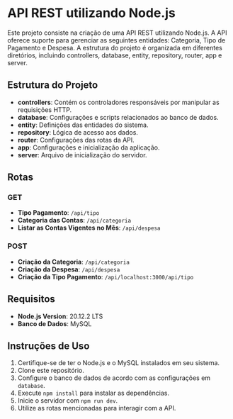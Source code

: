 # API REST utilizando Node.js

Este projeto consiste na criação de uma API REST utilizando Node.js. A API oferece suporte para gerenciar as seguintes entidades: Categoria, Tipo de Pagamento e Despesa. A estrutura do projeto é organizada em diferentes diretórios, incluindo controllers, database, entity, repository, router, app e server.

## Estrutura do Projeto

- **controllers**: Contém os controladores responsáveis por manipular as requisições HTTP.
- **database**: Configurações e scripts relacionados ao banco de dados.
- **entity**: Definições das entidades do sistema.
- **repository**: Lógica de acesso aos dados.
- **router**: Configurações das rotas da API.
- **app**: Configurações e inicialização da aplicação.
- **server**: Arquivo de inicialização do servidor.

## Rotas

### GET

- **Tipo Pagamento**: `/api/tipo`
- **Categoria das Contas**: `/api/categoria`
- **Listar as Contas Vigentes no Mês**: `/api/despesa`

### POST

- **Criação da Categoria**: `/api/categoria`
- **Criação da Despesa**: `/api/despesa`
- **Criação da Tipo Pagamento**: `/api/localhost:3000/api/tipo`

## Requisitos

- **Node.js Version**: 20.12.2 LTS
- **Banco de Dados**: MySQL

## Instruções de Uso

1. Certifique-se de ter o Node.js e o MySQL instalados em seu sistema.
2. Clone este repositório.
3. Configure o banco de dados de acordo com as configurações em `database`.
4. Execute `npm install` para instalar as dependências.
5. Inicie o servidor com `npm run dev`.
6. Utilize as rotas mencionadas para interagir com a API.
